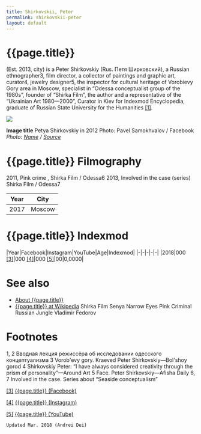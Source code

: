 ```yaml
---
title: Shirkovskii, Peter
permalink: shirkovskii-peter
layout: default
---
```


# {{page.title}}

(Est. 2013, city) is a Peter Shirkovskiy (Rus. Петя Ширковский), a Russian ethnographer3, film director, a collector of paintings and graphic art, curator4, jewelry designer5, the inspector for cultural heritage of Vorobievy Gory area in Moscow, specialist in “Odessa conceptualist group of the 1980s”, founder of “Shirka Film”, the author and a representative of the “Ukrainian Art 1980—2000”, Curator in Kiev for Indexmod Encyclopedia, graduate of Russian State University for the Humanities <span id="a1">[\[1\]](#f1)</span>.

![](/encyclopedia/images/image-name.jpg)

**Image title**
Petya Shirkovskiy in 2012
Photo: Pavel Samokhvalov / Facebook
*Photo: [Name](index) / [Source](index)*

# {{page.title}} Filmography

 2011, Pink crime , Shirka Film / Odessa6
 2013, Involved in the case (series)  Shirka Film / Odessa7

|Year|City|
|-|-|
|2017|Moscow|

# {{page.title}} Indexmod

|Year|Facebook|Instagram|YouTube|Age|Indexmod|
|-|-|-|-|-|
|2018|000 <span id="a3">[\[3\]](#f3)</span>|000 <span id="a4">[\[4\]](#f4)</span>|000 <span id="a5">[\[5\]](#f5)</span>|00|0,0000|


# See also

+ [About {{page.title}}](index)
+ [{{page.title}} at Wikipedia](index)
Shirka Film
Senya Narrow Eyes
Pink Criminal
Russian Jungle
Vladimir Fedorov

# Footnotes

1, 2 Вводная лекция режиссёра об исследовании одесского концептуализма
3 Vorob'evy gory. Kraeved Peter Shirkovskiy—Bol'shoy gorod
4 Shirkovskiy Peter: “I have always considered creativity through the prism of personality”—Around Art
5 Face. Peter Shirkovskiy—Afisha Daily
6, 7 Involved in the case. Series about “Seaside conceptualism”

[[3]](#a3) <span id="f3"></span> [{{page.title}} (Facebook)](index)

[[4]](#a4) <span id="f4"></span> [{{page.title}} (Instagram)](index)

[[5]](#a5) <span id="f5"></span> [{{page.title}} (YouTube)](index)

`Updated Mar. 2018 (Andrei Dei)`
